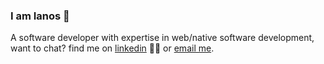 ### I am Ianos 👋
A software developer with expertise in web/native software development, want to chat? find me on <a href="https://www.linkedin.com/in/ianos-dorultan-364235143/">linkedin</a> 🧑‍💻 or <a href="mailto:dorultanianos@gmail.com">email me</a>.  
